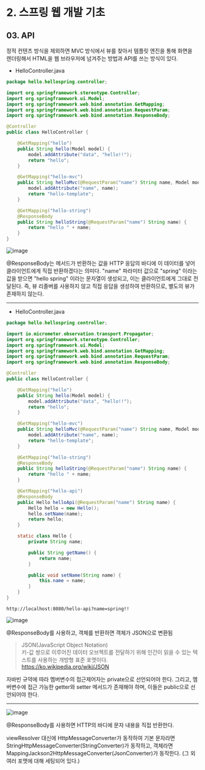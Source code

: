 # 2. 스프링 웹 개발 기초
## 03. API
정적 컨텐츠 방식을 제외하면 MVC 방식에서 뷰를 찾아서 템플릿 엔진을 통해 화면을 렌더링해서 HTML을 웹 브라우저에 넘겨주는 방법과
API를 쓰는 방식이 있다.

- HelloController.java
```java
package hello.hellospring.controller;

import org.springframework.stereotype.Controller;
import org.springframework.ui.Model;
import org.springframework.web.bind.annotation.GetMapping;
import org.springframework.web.bind.annotation.RequestParam;
import org.springframework.web.bind.annotation.ResponseBody;

@Controller
public class HelloController {

    @GetMapping("hello")
    public String hello(Model model) {
        model.addAttribute("data", "hello!!");
        return "hello";
    }

    @GetMapping("hello-mvc")
    public String helloMvc(@RequestParam("name") String name, Model model) {
        model.addAttribute("name", name);
        return "hello-template";
    }

    @GetMapping("hello-string")
    @ResponseBody
    public String helloString(@RequestParam("name") String name) {
        return "hello " + name;
    }
}
```
![image](https://github.com/GYUNGAEEEE/inflearn-Spring/assets/158580466/db7a49dc-416a-45e0-ac0b-0e75ab2b4ccd)

@ResponseBody는 메서드가 반환하는 값을 HTTP 응답의 바디에 이 데이터를 넣어 클라이언트에게 직접 반환하겠다는 의미다.
"name" 파라미터 값으로 "spring" 이라는 값을 받으면 "hello spring" 이라는 문자열이 생성되고, 이는 클라이언트에게 그대로 전달된다.
즉, 뷰 리졸버를 사용하지 않고 직접 응답을 생성하여 반환하므로, 별도의 뷰가 존재하지 않는다.
***
- HelloController.java
```java
package hello.hellospring.controller;

import io.micrometer.observation.transport.Propagator;
import org.springframework.stereotype.Controller;
import org.springframework.ui.Model;
import org.springframework.web.bind.annotation.GetMapping;
import org.springframework.web.bind.annotation.RequestParam;
import org.springframework.web.bind.annotation.ResponseBody;

@Controller
public class HelloController {

    @GetMapping("hello")
    public String hello(Model model) {
        model.addAttribute("data", "hello!!");
        return "hello";
    }

    @GetMapping("hello-mvc")
    public String helloMvc(@RequestParam("name") String name, Model model) {
        model.addAttribute("name", name);
        return "hello-template";
    }

    @GetMapping("hello-string")
    @ResponseBody
    public String helloString(@RequestParam("name") String name) {
        return "hello " + name;
    }

    @GetMapping("hello-api")
    @ResponseBody
    public Hello helloApi(@RequestParam("name") String name) {
        Hello hello = new Hello();
        hello.setName(name);
        return hello;
    }

    static class Hello {
        private String name;

        public String getName() {
            return name;
        }

        public void setName(String name) {
            this.name = name;
        }
    }
}
```
```
http://localhost:8080/hello-api?name=spring!!
```
![image](https://github.com/GYUNGAEEEE/inflearn-Spring/assets/158580466/1aec6215-ea21-4a5b-9df7-057aa1e0b7c7)

@ResponseBody를 사용하고, 객체를 반환하면 객체가 JSON으로 변환됨
> JSON(JavaScript Object Notation)   
> 키-값 쌍으로 이루어진 데이터 오브젝트를 전달하기 위해 인간이 읽을 수 있는 텍스트를 사용하는 개방형 표준 포맷이다.   
> https://ko.wikipedia.org/wiki/JSON

자바빈 규약에 따라 멤버변수의 접근제어자는 private으로 선언되어야 한다. 
그리고, 멤버변수에 접근 가능한 getter와 setter 메서드가 존재해야 하며, 이들은 public으로 선언되어야 한다.
***
![image](https://github.com/GYUNGAEEEE/inflearn-Spring/assets/158580466/2be9defd-a38c-4a1f-b2a2-be3ad836e1be)

@ResponseBody를 사용하면 HTTP의 바디에 문자 내용을 직접 반환한다.

viewResolver 대신에 HttpMessageConverter가 동작하여 기본 문자라면 StringHttpMessageConverter(StringConverter)가 동작하고,
객체라면 MappingJackson2HttpMessageConverter(JsonConverter)가 동작한다. (그 외 여러 포맷에 대해 세팅되어 있다.)
